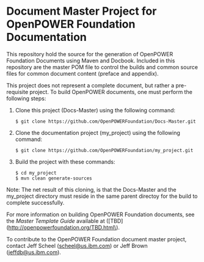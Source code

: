 # Document Master Project for OpenPOWER Foundation Documentation
This repository hold the source for the generation of OpenPOWER
Foundation Documents using Maven and Docbook.  Included in this repository
are the master POM file to control the builds and common source
files for common document content (preface and appendix).

This project does not represent a complete document, but rather
a pre-requisite project.  To build OpenPOWER documents, one must
perform the following steps:

1. Clone this project (Docs-Master) using the following command:

    ```
    $ git clone https://github.com/OpenPOWERFoundation/Docs-Master.git
    ```

2. Clone the documentation project (my_project) using the following command:

    ```
    $ git clone https://github.com/OpenPOWERFoundation/my_project.git
    ```

3. Build the project with these commands:

    ```
    $ cd my_project
    $ mvn clean generate-sources
    ```

Note: The net result of this cloning, is that the Docs-Master and
the my_project directory must reside in the same parent directoy
for the build to complete successfully.

For more information on building OpenPOWER Foundation documents,
see the *Master Template Guide* available at \([TBD](http://openpowerfoundation.org/TBD.html\).

To contribute to the OpenPOWER Foundation document master project, contact Jeff Scheel \([scheel@us.ibm.com](mailto://scheel@us.ibm.com)\) or 
Jeff Brown \([jeffdb@us.ibm.com](mailto://jeffdb@us.ibm.com)\).
